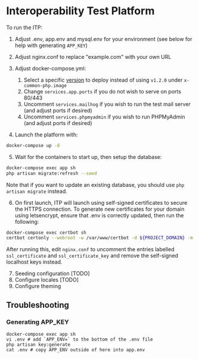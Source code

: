 # Interoperability Test Platform

To run the ITP:

1. Adjust .env, app.env and mysql.env for your environment (see below for help with generating `APP_KEY`)
2. Adjust nginx.conf to replace "example.com" with your own URL
3. Adjust docker-compose.yml:

   1. Select a specific
      [version](https://hub.docker.com/repository/docker/gsmainclusivetechlab/interop-test-platform/tags?page=1&ordering=last_updated&name=v)
      to deploy instead of using `v1.2.0` under `x-common-php.image`
   2. Change `services.app.ports` if you do not wish to serve on ports 80/443
   3. Uncomment `services.mailhog` if you wish to run the test mail server (and adjust ports if desired)
   4. Uncomment `services.phpmyadmin` if you wish to run PHPMyAdmin (and adjust ports if desired)

4. Launch the platform with:

```bash
docker-compose up -d
```

5. Wait for the containers to start up, then setup the database:

```bash
docker-compose exec app sh
php artisan migrate:refresh --seed
```

Note that if you want to update an existing database, you should use `php artisan migrate` instead.

6. On first launch, ITP will launch using self-signed certificates to secure
   the HTTPS connection. To generate new certificates for your domain using
   letsencrypt, ensure that .env is correctly updated, then run the following:

```bash
docker-compose exec certbot sh
certbot certonly --webroot -w /var/www/certbot -d ${PROJECT_DOMAIN} -m you@your-domain.com
```

After running this, edit `nginx.conf` to uncomment the entries labelled `ssl_certificate` and `ssl_certificate_key` and remove the self-signed localhost keys instead.

7. Seeding configuration [TODO]
8. Configure locales [TODO]
9. Configure theming

## Troubleshooting

### Generating APP_KEY

```
docker-compose exec app sh
vi .env # add `APP_ENV=` to the bottom of the .env file
php artisan key:generate
cat .env # copy APP_ENV outside of here into app.env
```
